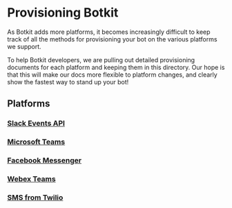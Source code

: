 # Provisioning Botkit
As Botkit adds more platforms, it becomes increasingly difficult to keep track of all the methods for provisioning your bot on the various platforms we support.

To help Botkit developers, we are pulling out detailed provisioning documents for each platform and keeping them in this directory. Our hope is that this will make our docs more flexible to platform changes, and clearly show the fastest way to stand up your bot!

## Platforms

### [Slack Events API](slack-events-api.md)

### [Microsoft Teams](teams.md)

### [Facebook Messenger](facebook_messenger.md)

### [Webex Teams](cisco-spark.md)

### [SMS from Twilio](twilio-sms.md)
